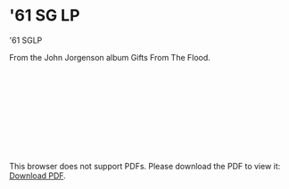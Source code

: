 # '61 SG LP
'61 SGLP

From the John Jorgenson album Gifts From The Flood.

<object data="https://github.com/petefarmer/61SGLP/blob/master/Main.pdf" type="application/pdf" width="700px" height="700px">
    <embed src="https://github.com/petefarmer/61SGLP/blob/master/Main.pdf">
        <p>This browser does not support PDFs. Please download the PDF to view it: <a href="https://github.com/petefarmer/61SGLP/blob/master/Main.pdf">Download PDF</a>.</p>
    </embed>
</object>

